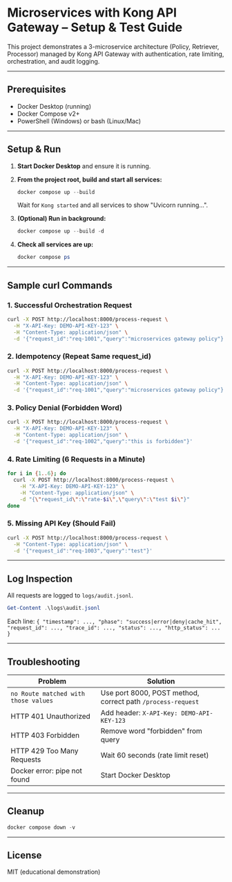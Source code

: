 # Microservices with Kong API Gateway – Setup & Test Guide

This project demonstrates a 3-microservice architecture (Policy, Retriever, Processor) managed by Kong API Gateway with authentication, rate limiting, orchestration, and audit logging.

---

## Prerequisites

- Docker Desktop (running)
- Docker Compose v2+
- PowerShell (Windows) or bash (Linux/Mac)

---

## Setup & Run

1. **Start Docker Desktop** and ensure it is running.
2. **From the project root, build and start all services:**
   ```powershell
   docker compose up --build
   ```
   Wait for `Kong started` and all services to show "Uvicorn running...".

3. **(Optional) Run in background:**
   ```powershell
   docker compose up --build -d
   ```

4. **Check all services are up:**
   ```powershell
   docker compose ps
   ```

---

## Sample curl Commands

### 1. Successful Orchestration Request

```bash
curl -X POST http://localhost:8000/process-request \
  -H "X-API-Key: DEMO-API-KEY-123" \
  -H "Content-Type: application/json" \
  -d '{"request_id":"req-1001","query":"microservices gateway policy"}'
```

### 2. Idempotency (Repeat Same request_id)

```bash
curl -X POST http://localhost:8000/process-request \
  -H "X-API-Key: DEMO-API-KEY-123" \
  -H "Content-Type: application/json" \
  -d '{"request_id":"req-1001","query":"microservices gateway policy"}'
```

### 3. Policy Denial (Forbidden Word)

```bash
curl -X POST http://localhost:8000/process-request \
  -H "X-API-Key: DEMO-API-KEY-123" \
  -H "Content-Type: application/json" \
  -d '{"request_id":"req-1002","query":"this is forbidden"}'
```

### 4. Rate Limiting (6 Requests in a Minute)

```bash
for i in {1..6}; do
  curl -X POST http://localhost:8000/process-request \
    -H "X-API-Key: DEMO-API-KEY-123" \
    -H "Content-Type: application/json" \
    -d "{\"request_id\":\"rate-$i\",\"query\":\"test $i\"}"
done
```

### 5. Missing API Key (Should Fail)

```bash
curl -X POST http://localhost:8000/process-request \
  -H "Content-Type: application/json" \
  -d '{"request_id":"req-1003","query":"test"}'
```

---

## Log Inspection

All requests are logged to `logs/audit.jsonl`.

```powershell
Get-Content .\logs\audit.jsonl
```

Each line: `{ "timestamp": ..., "phase": "success|error|deny|cache_hit", "request_id": ..., "trace_id": ..., "status": ..., "http_status": ... }`

---

## Troubleshooting

| Problem | Solution |
|---------|----------|
| `no Route matched with those values` | Use port 8000, POST method, correct path `/process-request` |
| HTTP 401 Unauthorized | Add header: `X-API-Key: DEMO-API-KEY-123` |
| HTTP 403 Forbidden | Remove word "forbidden" from query |
| HTTP 429 Too Many Requests | Wait 60 seconds (rate limit reset) |
| Docker error: pipe not found | Start Docker Desktop |

---

## Cleanup

```powershell
docker compose down -v
```

---

## License

MIT (educational demonstration)
